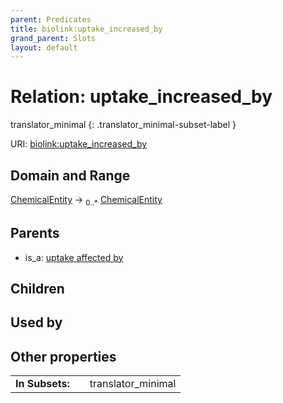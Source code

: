```yaml
---
parent: Predicates
title: biolink:uptake_increased_by
grand_parent: Slots
layout: default
---
```


# Relation: uptake_increased_by

translator_minimal
{: .translator_minimal-subset-label }




URI: [biolink:uptake_increased_by](https://w3id.org/biolink/vocab/uptake_increased_by)

## Domain and Range

[ChemicalEntity](ChemicalEntity.md) ->  <sub>0..\*</sub> [ChemicalEntity](ChemicalEntity.md)

## Parents

 *  is_a: [uptake affected by](uptake_affected_by.md)

## Children


## Used by


## Other properties

|  |  |  |
| --- | --- | --- |
| **In Subsets:** | | translator_minimal |

